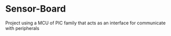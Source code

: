 # Sensor-Board
Project using a MCU of PIC family that acts as an interface for communicate with peripherals
